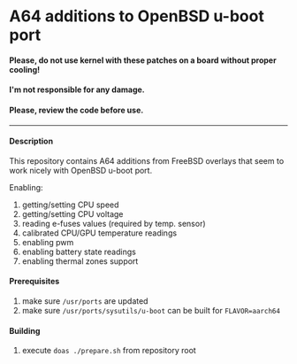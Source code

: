 # A64 additions to OpenBSD u-boot port
####  Please, do not use kernel with these patches on a board without proper cooling!
#### I'm not responsible for any damage.
#### Please, review the code before use.

---
#### Description
This repository contains A64 additions from FreeBSD overlays that seem to work nicely with OpenBSD u-boot port.

Enabling:
1. getting/setting CPU speed
1. getting/setting CPU voltage
1. reading e-fuses values (required by temp. sensor)
1. calibrated CPU/GPU temperature readings
1. enabling pwm
1. enabling battery state readings
1. enabling thermal zones support

#### Prerequisites
1. make sure `/usr/ports` are updated
1. make sure `/usr/ports/sysutils/u-boot` can be built for `FLAVOR=aarch64`

#### Building
1. execute `doas ./prepare.sh` from repository root
